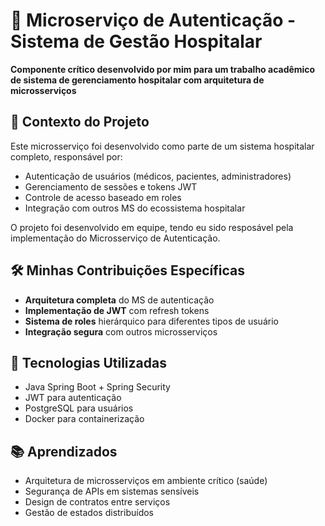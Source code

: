 # 🏥 Microserviço de Autenticação - Sistema de Gestão Hospitalar

**Componente crítico desenvolvido por mim para um trabalho acadêmico de sistema de gerenciamento hospitalar com arquitetura de microsserviços**

## 🎯 Contexto do Projeto
Este microsserviço foi desenvolvido como parte de um sistema hospitalar completo, responsável por:
- Autenticação de usuários (médicos, pacientes, administradores)
- Gerenciamento de sessões e tokens JWT
- Controle de acesso baseado em roles
- Integração com outros MS do ecossistema hospitalar

O projeto foi desenvolvido em equipe, tendo eu sido resposável pela implementação do Microsserviço de Autenticação.

## 🛠️ Minhas Contribuições Específicas
- **Arquitetura completa** do MS de autenticação
- **Implementação de JWT** com refresh tokens
- **Sistema de roles** hierárquico para diferentes tipos de usuário
- **Integração segura** com outros microsserviços

## 🔧 Tecnologias Utilizadas
- Java Spring Boot + Spring Security
- JWT para autenticação
- PostgreSQL para usuários
- Docker para containerização

## 📚 Aprendizados
- Arquitetura de microsserviços em ambiente crítico (saúde)
- Segurança de APIs em sistemas sensíveis
- Design de contratos entre serviços
- Gestão de estados distribuídos
